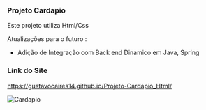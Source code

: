 ### Projeto Cardapio

Este projeto utiliza Html/Css

Atualizações para o futuro :
 * Adição de Integração com Back end Dinamico em Java, Spring

### Link do Site
https://gustavocaires14.github.io/Projeto-Cardapio_Html/


![Cardapio](https://github.com/user-attachments/assets/ac6d2635-a5ee-4a3a-a6fb-9c29aa27d8bd)
